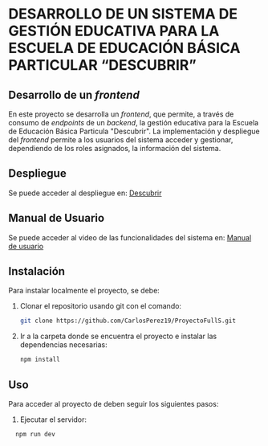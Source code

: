 #  DESARROLLO DE UN SISTEMA DE GESTIÓN EDUCATIVA PARA LA ESCUELA DE EDUCACIÓN BÁSICA PARTICULAR “DESCUBRIR” 

## Desarrollo de un *frontend* 

En este proyecto se desarrolla un *frontend*, que permite, a través de consumo de *endpoints* de un *backend*, la gestión educativa para la Escuela de Educación Básica Particula "Descubrir". La implementación y despliegue del *frontend* permite a los usuarios del sistema acceder y gestionar, dependiendo de los roles asignados, la información del sistema.


## Despliegue 

Se puede acceder al despliegue en: [Descubrir](https://escuela-descubrir.onrender.com/)


## Manual de Usuario 

Se puede acceder al video de las funcionalidades del sistema en: [Manual de usuario](#)


## Instalación

Para instalar localmente el proyecto, se debe:

1. Clonar el repositorio usando git con el comando:

   ```bash
   git clone https://github.com/CarlosPerez19/ProyectoFullS.git

2. Ir a la carpeta donde se encuentra el proyecto e instalar las dependencias necesarias:

   ```bash
   npm install

## Uso

Para acceder al proyecto de deben seguir los siguientes pasos:
1. Ejecutar el servidor:

 ```bash
   npm run dev

